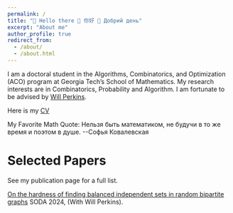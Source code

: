 ```yaml
---
permalink: /
title: "👋 Hello there 👋 你好 👋 Добрий день"
excerpt: "About me"
author_profile: true
redirect_from: 
  - /about/
  - /about.html
---
```


I am a doctoral student in the Algorithms, Combinatorics, and Optimization (ACO) program at Georgia Tech’s School of Mathematics. My research interests are in Combinatorics, Probability and Algorithm. I am fortunate to be advised by [Will Perkins](http://willperkins.org/).

Here is my [CV](/files/CV.pdf)

My Favorite Math Quote:
Нельзя быть математиком, не будучи в то же время и поэтом в душе.
                                                  --Софья Ковалевская
                                                                

# Selected Papers

See my publication page for a full list.

[On the hardness of finding balanced independent sets in random bipartite graphs](https://arxiv.org/abs/2307.13921) SODA 2024, (With Will Perkins).
